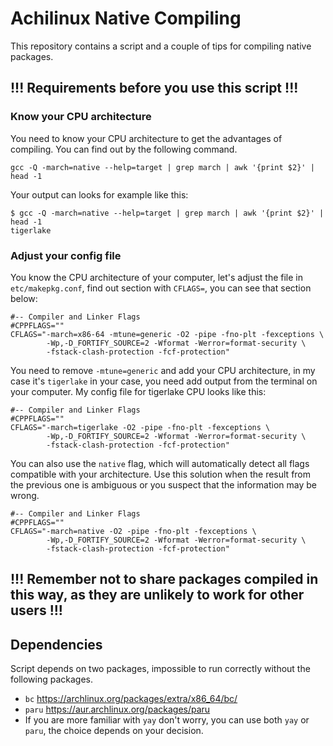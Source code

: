 # Achilinux Native Compiling

This repository contains a script and a couple of tips for compiling native packages.

## !!! Requirements before you use this script !!!
### Know your CPU architecture
You need to know your CPU architecture to get the advantages of compiling. You can find out by the following command.
```
gcc -Q -march=native --help=target | grep march | awk '{print $2}' | head -1
```
Your output can looks for example like this:
```
$ gcc -Q -march=native --help=target | grep march | awk '{print $2}' | head -1
tigerlake
```
### Adjust your config file
You know the CPU architecture of your computer, let's adjust the file in ```etc/makepkg.conf```, find out section with ```CFLAGS=```, you can see that section below:
```
#-- Compiler and Linker Flags
#CPPFLAGS=""
CFLAGS="-march=x86-64 -mtune=generic -O2 -pipe -fno-plt -fexceptions \
        -Wp,-D_FORTIFY_SOURCE=2 -Wformat -Werror=format-security \
        -fstack-clash-protection -fcf-protection"
```
You need to remove ```-mtune=generic``` and add your CPU architecture, in my case it's ```tigerlake``` in your case, you need add output from the terminal on your computer. My config file for tigerlake CPU looks like this: 
```
#-- Compiler and Linker Flags
#CPPFLAGS=""
CFLAGS="-march=tigerlake -O2 -pipe -fno-plt -fexceptions \
        -Wp,-D_FORTIFY_SOURCE=2 -Wformat -Werror=format-security \
        -fstack-clash-protection -fcf-protection"
```
You can also use the ```native``` flag, which will automatically detect all flags compatible with your architecture.
Use this solution when the result from the previous one is ambiguous or you suspect that the information may be wrong. 
```
#-- Compiler and Linker Flags
#CPPFLAGS=""
CFLAGS="-march=native -O2 -pipe -fno-plt -fexceptions \
        -Wp,-D_FORTIFY_SOURCE=2 -Wformat -Werror=format-security \
        -fstack-clash-protection -fcf-protection"
```
## !!! Remember not to share packages compiled in this way, as they are unlikely to work for other users !!!

## Dependencies
Script depends on two packages, impossible to run correctly without the following packages.
- ```bc``` https://archlinux.org/packages/extra/x86_64/bc/
- ```paru``` https://aur.archlinux.org/packages/paru
- If you are more familiar with ```yay``` don't worry, you can use both ```yay``` or ```paru```, the choice depends on your decision.

